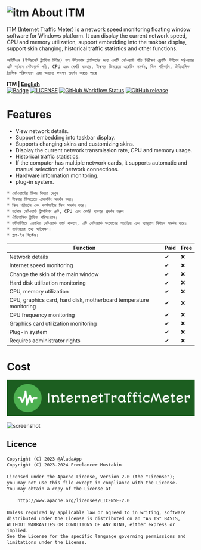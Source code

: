 # <img src=".assets/itm_icon_v1_logo.ico" width="46" height="46" alt="itm" /> About ITM
ITM (Internet Traffic Meter) is a network speed monitoring floating window software for Windows platform. It can display the current network speed, CPU and memory utilization, support embedding into the taskbar display, support skin changing, historical traffic statistics and other functions.

``আইটিএম (ইন্টারনেট ট্র্যাফিক মিটার) হল উইন্ডোজ প্ল্যাটফর্মের জন্য একটি নেটওয়ার্ক গতি নিরীক্ষণ ফ্লোটিং উইন্ডো সফ্টওয়্যার৷ এটি বর্তমান নেটওয়ার্ক গতি, CPU এবং মেমরি ব্যবহার, টাস্কবার ডিসপ্লেতে এম্বেডিং সমর্থন, স্কিন পরিবর্তন, ঐতিহাসিক ট্র্যাফিক পরিসংখ্যান এবং অন্যান্য ফাংশন প্রদর্শন করতে পারে৷``

**ITM | [English](./README.md)**<br>
[![Badge](https://img.shields.io/badge/link-996.icu-%23FF4D5B.svg?style=flat-square)](https://996.icu/#/en_US)
[![LICENSE](https://img.shields.io/badge/license-Anti%20996-blue.svg?style=flat-square)](https://github.com/996icu/996.ICU/blob/master/LICENSE)
[![GitHub Workflow Status](https://img.shields.io/github/actions/workflow/status/freelancermustakin/InternetTrafficMeter/main.yml?branch=master&label=Release%20CI&logo=github&style=flat-square)](https://github.com/freelancermustakin/InternetTrafficMeter/actions?query=workflow:"Release+CI")
[![GitHub release](https://img.shields.io/github/release/freelancermustakin/InternetTrafficMeter.svg?style=flat-square)](https://github.com/freelancermustakin/InternetTrafficMeter/releases/latest)

# Features

* View network details.
* Support embedding into taskbar display.
* Supports changing skins and customizing skins.
* Display the current network transmission rate, CPU and memory usage.
* Historical traffic statistics.
* If the computer has multiple network cards, it supports automatic and manual selection of network connections.
* Hardware information monitoring.
* plug-in system.
```
* নেটওয়ার্কের বিশদ বিবরণ দেখুন
* টাস্কবার ডিসপ্লেতে এমবেডিং সমর্থন করে।
* স্কিন পরিবর্তন এবং কাস্টমাইজ স্কিন সমর্থন করে।
* বর্তমান নেটওয়ার্ক ট্রান্সমিশন রেট, CPU এবং মেমরি ব্যবহার প্রদর্শন করুন
* ঐতিহাসিক ট্রাফিক পরিসংখ্যান।
* কম্পিউটারে একাধিক নেটওয়ার্ক কার্ড থাকলে, এটি নেটওয়ার্ক সংযোগের স্বয়ংক্রিয় এবং ম্যানুয়াল নির্বাচন সমর্থন করে।
* হার্ডওয়্যার তথ্য পর্যবেক্ষণ।
* প্লাগ-ইন সিস্টেম।
```
| Function                          | Paid | Free |
| ----------------------------- | ------ | ------ |
| Network details                  | ✔      | ❌      |
| Internet speed monitoring                      | ✔      | ❌      |
| Change the skin of the main window                | ✔      | ❌      |
| Hard disk utilization monitoring                | ✔      | ❌      |
| CPU, memory utilization          | ✔      | ❌      |
| CPU, graphics card, hard disk, motherboard temperature monitoring  | ✔      | ❌      |
| CPU frequency monitoring | ✔ | ❌ |
| Graphics card utilization monitoring                | ✔      | ❌      |
| Plug-in system                      | ✔      | ❌      |
| Requires administrator rights                | ✔     | ❌     |

# Cost
![screenshot](.assets/itm_152723.jpg)

![screenshot](.assets/itm_icon_v1_logo.ico)


## Licence
    Copyright (C) 2023 @AladaApp
    Copyright (C) 2023-2024 Freelancer Mustakin

    Licensed under the Apache License, Version 2.0 (the "License");
    you may not use this file except in compliance with the License.
    You may obtain a copy of the License at

        http://www.apache.org/licenses/LICENSE-2.0

    Unless required by applicable law or agreed to in writing, software
    distributed under the License is distributed on an "AS IS" BASIS,
    WITHOUT WARRANTIES OR CONDITIONS OF ANY KIND, either express or implied.
    See the License for the specific language governing permissions and
    limitations under the License.
